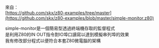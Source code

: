 來自：  
[https://github.com/skx/z80-examples/tree/master](https://github.com/skx/z80-examples/blob/master/simple-monitor.z80)

simple-monitor是一個簡易型透過終端機存取的監督程式  
是利用Z80的IN OUT指令對IO埠口讀寫以達到模擬串列埠的效果  
我有修改部分程式以便符合本套Z80微電腦的架構  
